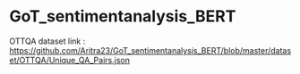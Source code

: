 # GoT_sentimentanalysis_BERT

OTTQA dataset link : https://github.com/Aritra23/GoT_sentimentanalysis_BERT/blob/master/dataset/OTTQA/Unique_QA_Pairs.json
